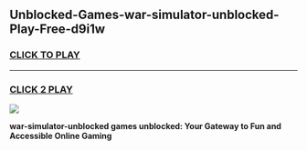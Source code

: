 
## Unblocked-Games-war-simulator-unblocked-Play-Free-d9i1w
<h3>
<a href="https://premium76.site?title=war-simulator-unblocked&ref=18A1">CLICK TO PLAY</a></h3>
<hr>

<h3>
<a href="https://premium76.site?title=war-simulator-unblocked&ref=18A1">CLICK 2 PLAY</a>
  
</h3>

<a href="https://premium76.site?title=war-simulator-unblocked&ref=18A1"><img src="https://clearcache.store/games.png"></a>


**war-simulator-unblocked games unblocked: Your Gateway to Fun and Accessible Online Gaming**
